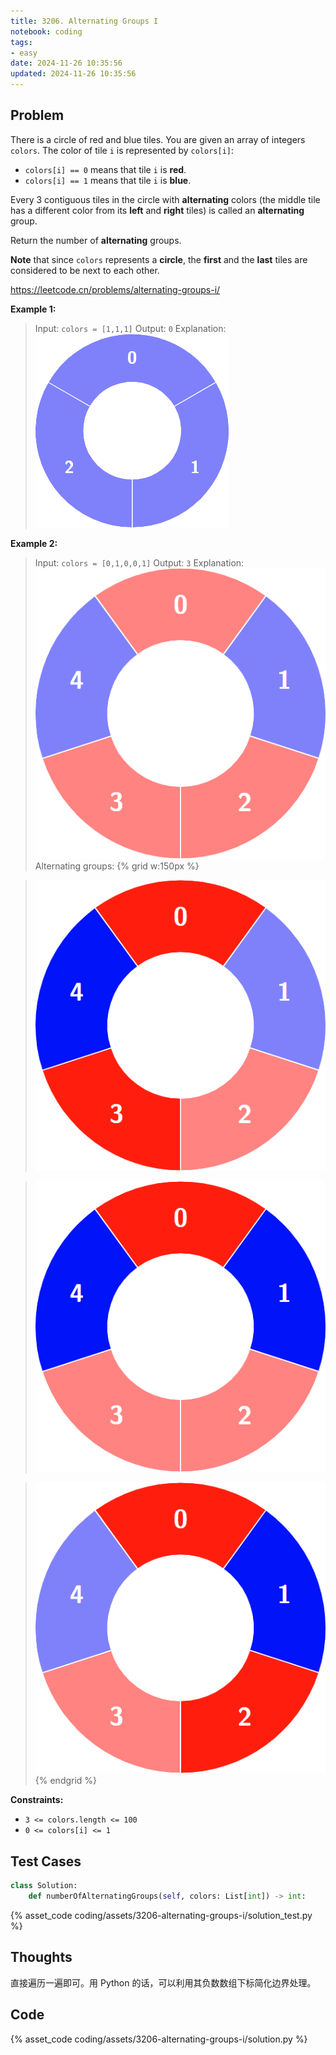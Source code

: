 ```yaml
---
title: 3206. Alternating Groups I
notebook: coding
tags:
- easy
date: 2024-11-26 10:35:56
updated: 2024-11-26 10:35:56
---
```

## Problem

There is a circle of red and blue tiles. You are given an array of integers `colors`. The color of tile `i` is represented by `colors[i]`:

- `colors[i] == 0` means that tile `i` is **red**.
- `colors[i] == 1` means that tile `i` is **blue**.

Every 3 contiguous tiles in the circle with **alternating** colors (the middle tile has a different color from its **left** and **right** tiles) is called an **alternating** group.

Return the number of **alternating** groups.

**Note** that since `colors` represents a **circle**, the **first** and the **last** tiles are considered to be next to each other.

<https://leetcode.cn/problems/alternating-groups-i/>

**Example 1:**

> Input: `colors = [1,1,1]`
> Output: `0`
> Explanation:
> ![case1](assets/3206-alternating-groups-i/case1.png)

**Example 2:**

> Input: `colors = [0,1,0,0,1]`
> Output: `3`
> Explanation:
> ![case2-0](assets/3206-alternating-groups-i/case2-0.png)
> Alternating groups:
> {% grid w:150px %}
<!-- cell -->
> ![case2-1](assets/3206-alternating-groups-i/case2-1.png)
<!-- cell -->
> ![case2-2](assets/3206-alternating-groups-i/case2-2.png)
<!-- cell -->
> ![case2-3](assets/3206-alternating-groups-i/case2-3.png)
{% endgrid %}

**Constraints:**

- `3 <= colors.length <= 100`
- `0 <= colors[i] <= 1`

## Test Cases

``` python
class Solution:
    def numberOfAlternatingGroups(self, colors: List[int]) -> int:
```

{% asset_code coding/assets/3206-alternating-groups-i/solution_test.py %}

## Thoughts

直接遍历一遍即可。用 Python 的话，可以利用其负数数组下标简化边界处理。

## Code

{% asset_code coding/assets/3206-alternating-groups-i/solution.py %}
